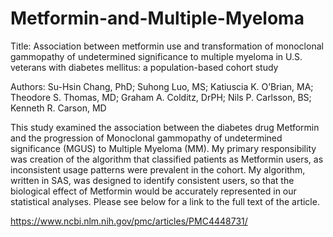 # Metformin-and-Multiple-Myeloma

Title: Association between metformin use and transformation of monoclonal gammopathy of undetermined significance to multiple myeloma in U.S. veterans with diabetes mellitus: a population-based cohort study

Authors: Su-Hsin Chang, PhD; Suhong Luo, MS; Katiuscia K. O’Brian, MA; Theodore S. Thomas, MD; Graham A. Colditz, DrPH; Nils P. Carlsson, BS; Kenneth R. Carson, MD

This study examined the association between the diabetes drug Metformin and the progression of Monoclonal gammopathy of undetermined 
significance (MGUS) to Multiple Myeloma (MM). My primary responsibility was creation of the algorithm that classified patients as Metformin users, as inconsistent usage patterns were prevalent in the cohort. My algorithm, written in SAS, was designed to identify consistent users, so that the biological effect of Metformin would be accurately represented in our statistical analyses. Please see below for a link to the full text of the article. 

https://www.ncbi.nlm.nih.gov/pmc/articles/PMC4448731/
